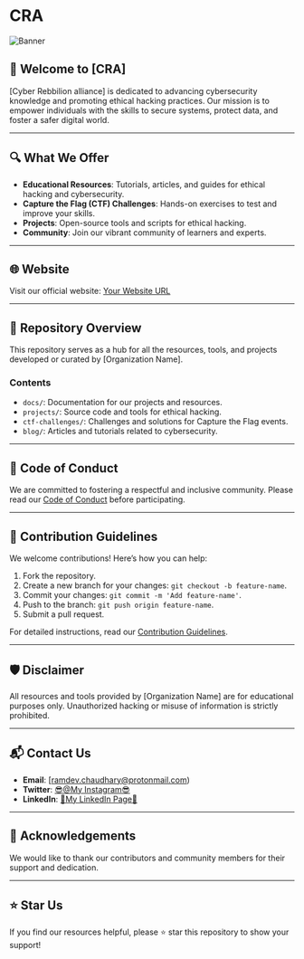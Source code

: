 # CRA

![Banner](https://raw.githubusercontent.com/Cyber-Rebellion-Alliance/cra.org/refs/heads/main/DALL%C2%B7E%202024-12-12%2011.32.43%20-%20A%20dark%2C%20cyberpunk-themed%20banner%20for%20a%20hacking%20organization.%20The%20banner%20should%20feature%20a%20glowing%20green%20matrix-style%20code%20background%20with%20elements%20like%20.webp)

## 🚀 Welcome to [CRA]

[Cyber Rebbilion alliance] is dedicated to advancing cybersecurity knowledge and promoting ethical hacking practices. Our mission is to empower individuals with the skills to secure systems, protect data, and foster a safer digital world.

---

## 🔍 What We Offer

- **Educational Resources**: Tutorials, articles, and guides for ethical hacking and cybersecurity.
- **Capture the Flag (CTF) Challenges**: Hands-on exercises to test and improve your skills.
- **Projects**: Open-source tools and scripts for ethical hacking.
- **Community**: Join our vibrant community of learners and experts.

---

## 🌐 Website
Visit our official website: [Your Website URL](https://example.com)

---

## 📂 Repository Overview

This repository serves as a hub for all the resources, tools, and projects developed or curated by [Organization Name].

### Contents
- `docs/`: Documentation for our projects and resources.
- `projects/`: Source code and tools for ethical hacking.
- `ctf-challenges/`: Challenges and solutions for Capture the Flag events.
- `blog/`: Articles and tutorials related to cybersecurity.

---

## 📜 Code of Conduct

We are committed to fostering a respectful and inclusive community. Please read our [Code of Conduct](docs/CODE_OF_CONDUCT.md) before participating.

---

## 🤝 Contribution Guidelines

We welcome contributions! Here’s how you can help:

1. Fork the repository.
2. Create a new branch for your changes: `git checkout -b feature-name`.
3. Commit your changes: `git commit -m 'Add feature-name'`.
4. Push to the branch: `git push origin feature-name`.
5. Submit a pull request.

For detailed instructions, read our [Contribution Guidelines](docs/CONTRIBUTING.md).

---

## 🛡️ Disclaimer

All resources and tools provided by [Organization Name] are for educational purposes only. Unauthorized hacking or misuse of information is strictly prohibited.

---

## 📬 Contact Us

- **Email**: [ramdev.chaudhary@protonmail.com)
- **Twitter**: [😎@My Instagram😎](https://www.instagram.com/ramoware/)
- **LinkedIn**: [🤖My LinkedIn Page🤖](https://www.linkedin.com/in/ramdevchaudhary/)

---

## 💖 Acknowledgements

We would like to thank our contributors and community members for their support and dedication.

---

## ⭐ Star Us

If you find our resources helpful, please ⭐ star this repository to show your support!
